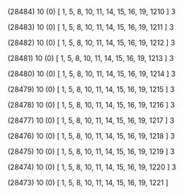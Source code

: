 (28484) 10 (0) [ 1, 5, 8, 10, 11, 14, 15, 16, 19, 1210 ] 3 


(28483) 10 (0) [ 1, 5, 8, 10, 11, 14, 15, 16, 19, 1211 ] 3 


(28482) 10 (0) [ 1, 5, 8, 10, 11, 14, 15, 16, 19, 1212 ] 3 


(28481) 10 (0) [ 1, 5, 8, 10, 11, 14, 15, 16, 19, 1213 ] 3 


(28480) 10 (0) [ 1, 5, 8, 10, 11, 14, 15, 16, 19, 1214 ] 3 


(28479) 10 (0) [ 1, 5, 8, 10, 11, 14, 15, 16, 19, 1215 ] 3 


(28478) 10 (0) [ 1, 5, 8, 10, 11, 14, 15, 16, 19, 1216 ] 3 


(28477) 10 (0) [ 1, 5, 8, 10, 11, 14, 15, 16, 19, 1217 ] 3 


(28476) 10 (0) [ 1, 5, 8, 10, 11, 14, 15, 16, 19, 1218 ] 3 


(28475) 10 (0) [ 1, 5, 8, 10, 11, 14, 15, 16, 19, 1219 ] 3 


(28474) 10 (0) [ 1, 5, 8, 10, 11, 14, 15, 16, 19, 1220 ] 3 


(28473) 10 (0) [ 1, 5, 8, 10, 11, 14, 15, 16, 19, 1221 ]  

